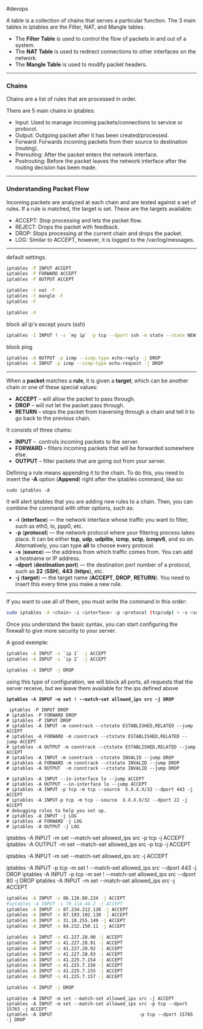 #devops 

A table is a collection of chains that serves a particular function. The 3 main tables in iptables are the Filter, NAT, and Mangle tables.

-   The **Filter Table** is used to control the flow of packets in and out of a system.
-   The **NAT Table** is used to redirect connections to other interfaces on the network.
-   The **Mangle Table** is used to modify packet headers.

---

### Chains

Chains are a list of rules that are processed in order.

There are 5 main chains in iptables:

-   Input: Used to manage incoming packets/connections to service or protocol.
-   Output: Outgoing packet after it has been created/processed.
-   Forward: Forwards incoming packets from their source to destination (routing).
-   Prerouting: After the packet enters the network interface.
-   Postrouting: Before the packet leaves the network interface after the routing decision has been made.

---

### Understanding Packet Flow

Incoming packets are analyzed at each chain and are tested against a set of rules. If a rule is matched, the target is set. These are the targets available:

-   ACCEPT: Stop processing and lets the packet flow.
-   REJECT: Drops the packet with feedback.
-   DROP: Stops processing at the current chain and drops the packet.
-   LOG: Similar to ACCEPT, however, it is logged to the /var/log/messages.

---

default settings.

```bash
iptables -P INPUT ACCEPT 
iptables -P FORWARD ACCEPT 
iptables -P OUTPUT ACCEPT 

iptables -t nat -F 
iptables -t mangle -F 
iptables -F 

iptables -X
```

block all ip's except yours (ssh)

```bash
iptables -I INPUT ! -s `my ip` -p tcp --dport ssh -m state --state NEW,ESTABLISHED,RELATED -j REJECT
```

block ping

```bash
iptables -A OUTPUT -p icmp --icmp-type echo-reply -j DROP 
iptables -A INPUT -p icmp --icmp-type echo-request -j DROP
```

---

When a **packet** matches a **rule**, it is given a **target**, which can be another chain or one of these special values:

-   **ACCEPT** – will allow the packet to pass through.
-   **DROP** – will not let the packet pass through.
-   **RETURN** – stops the packet from traversing through a chain and tell it to go back to the previous chain.

It consists of three chains:

-   **INPUT** –  controls incoming packets to the server.
-   **FORWARD** – filters incoming packets that will be forwarded somewhere else.
-   **OUTPUT** – filter packets that are going out from your server.

Defining a rule means appending it to the chain. To do this, you need to insert the **-A** option (**Append**) right after the iptables command, like so:

`sudo iptables -A`

It will alert iptables that you are adding new rules to a chain. Then, you can combine the command with other options, such as:

-   **-i** (**interface**) — the network interface whose traffic you want to filter, such as eth0, lo, ppp0, etc.
-   **-p** (**protocol**) — the network protocol where your filtering process takes place. It can be either **tcp**, **udp**, **udplite**, **icmp**, **sctp**, **icmpv6**, and so on. Alternatively, you can type **all** to choose every protocol.
-   **-s** (**source**) — the address from which traffic comes from. You can add a hostname or IP address.
-   **–dport** (**destination port**) — the destination port number of a protocol, such as **22** (**SSH**), **443** (**https**), etc.
-   **-j** (**target**) — the target name (**ACCEPT**, **DROP**, **RETURN**). You need to insert this every time you make a new rule.

---

If you want to use all of them, you must write the command in this order:
```bash
sudo iptables -A <chain> -i <interface> -p <protocol (tcp/udp) > -s <source> --dport <port no.>  -j <target>
```


Once you understand the basic syntax, you can start configuring the firewall to give more security to your server.

A good exemple:

```bash
iptables -A INPUT -s `ip 1` -j ACCEPT
iptables -A INPUT -s `ip 2` -j ACCEPT

iptables -A INPUT -j DROP
```
 
using this type of configuration, we will block all ports, all requests that the server receive, but we leave them available for the ips defined above


**`iptables -A INPUT -m set ! --match-set allowed_ips src -j DROP`**

```
 iptables -P INPUT DROP
# iptables -P FORWARD DROP
# iptables -P INPUT DROP
# iptables -A INPUT -m conntrack --ctstate ESTABLISHED,RELATED --jump ACCEPT
# iptables -A FORWARD -m conntrack --ctstate ESTABLISHED,RELATED --jump ACCEPT
# iptables -A OUTPUT -m conntrack --ctstate ESTABLISHED,RELATED --jump ACCEPT
# iptables -A INPUT -m conntrack --ctstate INVALID --jump DROP
# iptables -A FORWARD -m conntrack --ctstate INVALID --jump DROP
# iptables -A OUTPUT  -m conntrack --ctstate INVALID --jump DROP

# iptables -A INPUT --in-interface lo --jump ACCEPT
# iptables -A OUTPUT --in-interface lo --jump ACCEPT
# iptables -A INPUT -p tcp -m tcp --source  X.X.X.X/32 --dport 443 -j ACCEPT
# iptables -A INPUT-p tcp -m tcp --source  X.X.X.X/32 --dport 22 -j ACCEPT
# debugging rules to help you set up.
# iptables -A INPUT -j LOG
# iptables -A FORWARD -j LOG 
# iptables -A OUTPUT -j LOG  
```

iptables -A INPUT -m set --match-set allowed_ips src -p tcp -j ACCEPT
iptables -A OUTPUT -m set --match-set allowed_ips src -p tcp -j ACCEPT


iptables -A INPUT -m set --match-set allowed_ips src -j ACCEPT

iptables -A INPUT -p tcp  -m set ! --match-set allowed_ips src --dport 443 -j DROP
iptables -A INPUT -p tcp  -m set ! --match-set allowed_ips src --dport 80 -j DROP
iptables -A INPUT -m set --match-set allowed_ips src -j ACCEPT



```bash
iptables -A INPUT -s 86.126.80.224 -j ACCEPT
#iptables -A INPUT -s 79.114.44.2 -j ACCEPT
iptables -A INPUT -s 87.234.212.138 -j ACCEPT
iptables -A INPUT -s 87.193.192.130 -j ACCEPT
iptables -A INPUT -s 31.18.255.149 -j ACCEPT
iptables -A INPUT -s 84.232.150.11 -j ACCEPT

iptables -A INPUT -s 41.227.28.90 -j ACCEPT
iptables -A INPUT -s 41.227.28.91 -j ACCEPT
iptables -A INPUT -s 41.227.28.92 -j ACCEPT
iptables -A INPUT -s 41.227.28.93 -j ACCEPT
iptables -A INPUT -s 41.225.7.154 -j ACCEPT
iptables -A INPUT -s 41.225.7.156 -j ACCEPT
iptables -A INPUT -s 41.225.7.155 -j ACCEPT
iptables -A INPUT -s 41.225.7.157 -j ACCEPT

iptables -A INPUT -j DROP
```


```
iptables -A INPUT -m set --match-set allowed_ips src -j ACCEPT
iptables -A INPUT -m set --match-set allowed_ips src -p tcp --dport 15765 -j ACCEPT
iptables -A INPUT                                -p tcp --dport 15765 -j DROP
```